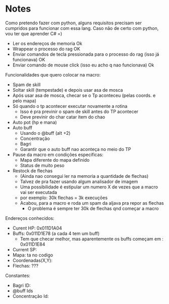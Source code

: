 # Notes

Como pretendo fazer com python, alguns requisitos precisam ser 
cumpridos para funcionar com essa lang.
Caso não de certo com python, vou ter que aprender C# =)

- Ler os endereços de memoria Ok
- Wrappear o processo do rag OK 
- Enviar comandos de tecla pressionada para o processo do rag (isso já funcionava) OK
- Enviar comando de mouse click (isso eu acho q nao funcionava)  Ok

Funcionalidades que quero colocar na macro:

- Spam de skill
- Soltar skill (tempestade) e depois usar asa de mosca
- Após usar asa de mosca, checar se o Tp aconteceu (pelas coords. e pelo mapa)
- Só quando o tp acontecer executar novamente a rotina
  - Isso é pra previnir o spam de skill antes do TP acontecer
  - Deve previnir do char catar item do chao
- Auto pot (hp e mana)
- Auto buff
  - Usando o @buff (alt +2)
  - Concentração
  - Bagri
  - Garantir que o auto buff nao aconteça no meio do TP
- Pause da macro em condições especificas:
  - Mapa diferente do mapa definido
  - Status de muito peso
- Restock de flechas
  - (Ainda nao consegui ler na memoria a quantidade de flechas)
  - Talvez de pra fazer usando algum analisador de imagem
  - Uma possibilidade é estipular um numero X de vezes que a macro vai ser executada
  - por exemplo: 30k flechas = 3k execuções
  - Acabou, para a macro e roda um spam da aljava pra repor as flechas
    - O problema é sempre ter 30k de flechas qnd começar a macro


Endereços conhecidos:

- Curent HP: 0x011D1A04
- Buffs: 0x011D1E78 (a cada 4 tem um buff)
  - Tem que checar melhor, mas aparentemente os buffs começam em : 0x011D1E84
- Current SP:
- Mapa: ta no codigo
- Coordenadas(X,Y):
- Flechas: ???

Constantes:

- Bagri ID:
- @buff Ids
- Concentração Id:
